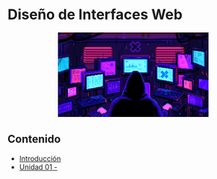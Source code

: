 # Diseño de Interfaces Web

<div align=center>
<img src="../extras/hacker.gif" alt="me" width="60%">
</div>

## Contenido
- [Introducción](./introducción/README.md)
- [Unidad 01 -](./unidad%2001/README.md)